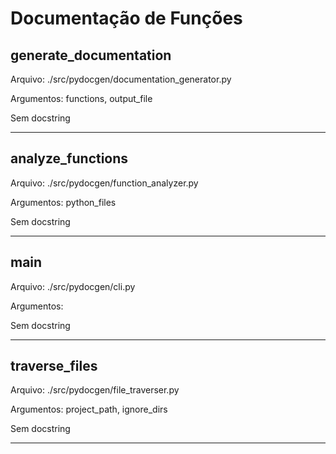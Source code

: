 # Documentação de Funções

## generate_documentation

Arquivo: ./src/pydocgen/documentation_generator.py

Argumentos: functions, output_file

Sem docstring

---

## analyze_functions

Arquivo: ./src/pydocgen/function_analyzer.py

Argumentos: python_files

Sem docstring

---

## main

Arquivo: ./src/pydocgen/cli.py

Argumentos: 

Sem docstring

---

## traverse_files

Arquivo: ./src/pydocgen/file_traverser.py

Argumentos: project_path, ignore_dirs

Sem docstring

---

